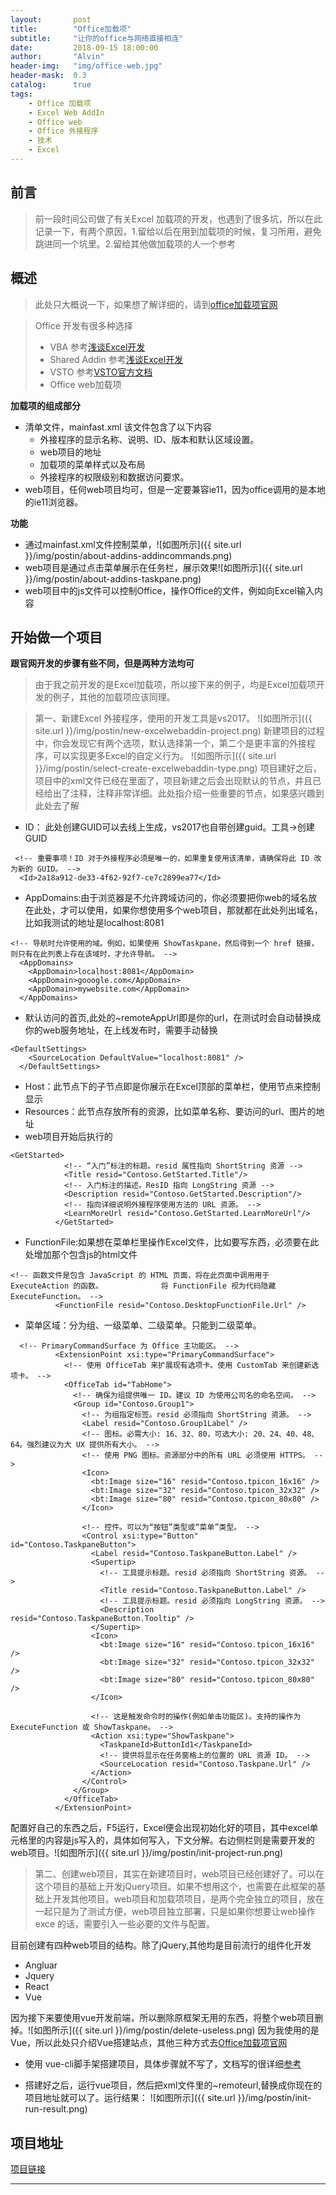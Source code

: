 ```yaml
---
layout:       post
title:        "Office加载项"
subtitle:     "让你的office与网络直接相连"
date:         2018-09-15 18:00:00
author:       "Alvin"
header-img:   "img/office-web.jpg"
header-mask:  0.3
catalog:      true
tags:
    - Office 加载项
    - Excel Web AddIn
    - Office web
    - Office 外接程序
    - 技术
    - Excel
---
```


## 前言

>前一段时间公司做了有关Excel 加载项的开发，也遇到了很多坑，所以在此记录一下，有两个原因，1.留给以后在用到加载项的时候，复习所用，避免 跳进同一个坑里。2.留给其他做加载项的人一个参考

## 概述

>此处只大概说一下，如果想了解详细的，请到[office加载项官网](https://docs.microsoft.com/zh-cn/office/dev/add-ins/overview/office-add-ins)

>Office 开发有很多种选择
>* VBA 参考[浅谈Excel开发](http://www.cnblogs.com/yangecnu/p/Excel-Develpment-Introduction.html)
>* Shared Addin  参考[浅谈Excel开发](http://www.cnblogs.com/yangecnu/p/Excel-Develpment-Introduction.html)
>* VSTO 参考[VSTO官方文档](https://docs.microsoft.com/zh-cn/visualstudio/vsto/programming-vsto-add-ins?view=vs-2017)
>* Office web加载项

**加载项的组成部分**
* 清单文件，mainfast.xml 该文件包含了以下内容
    * 外接程序的显示名称、说明、ID、版本和默认区域设置。
    * web项目的地址
    * 加载项的菜单样式以及布局
    * 外接程序的权限级别和数据访问要求。
* web项目，任何web项目均可，但是一定要兼容ie11，因为office调用的是本地的ie11浏览器。

**功能**
* 通过mainfast.xml文件控制菜单，![如图所示]({{ site.url }}/img/postin/about-addins-addincommands.png)
* web项目是通过点击菜单展示在任务栏，展示效果![如图所示]({{ site.url }}/img/postin/about-addins-taskpane.png)
* web项目中的js文件可以控制Office，操作Office的文件，例如向Excel输入内容

## 开始做一个项目

**跟官网开发的步骤有些不同，但是两种方法均可**
>由于我之前开发的是Excel加载项，所以接下来的例子，均是Excel加载项开发的例子，其他的加载项应该同理。

>第一、新建Excel 外接程序，使用的开发工具是vs2017。
![如图所示]({{ site.url }}/img/postin/new-excelwebaddin-project.png)
>新建项目的过程中，你会发现它有两个选项，默认选择第一个，第二个是更丰富的外接程序，可以实现更多Excel的自定义行为。 
 ![如图所示]({{ site.url }}/img/postin/select-create-excelwebaddin-type.png)
>项目建好之后，项目中的xml文件已经在里面了，项目新建之后会出现默认的节点，并且已经给出了注释，注释非常详细。此处指介绍一些重要的节点，如果感兴趣到此处去了解

* ID： 此处创建GUID可以去线上生成，vs2017也自带创建guid。工具->创建GUID

```
 <!-- 重要事项！ID 对于外接程序必须是唯一的，如果重复使用该清单，请确保将此 ID 改为新的 GUID。 -->
  <Id>2a18a912-de33-4f62-92f7-ce7c2899ea77</Id>
```

* AppDomains:由于浏览器是不允许跨域访问的，你必须要把你web的域名放在此处，才可以使用，如果你想使用多个web项目，那就都在此处列出域名，比如我测试的地址是localhost:8081

```
<!-- 导航时允许使用的域。例如，如果使用 ShowTaskpane，然后得到一个 href 链接，则只有在此列表上存在该域时，才允许导航。 -->
  <AppDomains>
    <AppDomain>localhost:8081</AppDomain>
    <AppDomain>gooogle.com</AppDomain>
    <AppDomain>mywebsite.com</AppDomain>
  </AppDomains>
```

* 默认访问的首页,此处的~remoteAppUrl即是你的url，在测试时会自动替换成你的web服务地址，在上线发布时，需要手动替换

```
<DefaultSettings>
    <SourceLocation DefaultValue="localhost:8081" />
  </DefaultSettings>
```

* Host：此节点下的子节点即是你展示在Excel顶部的菜单栏，使用节点来控制显示
* Resources：此节点存放所有的资源，比如菜单名称、要访问的url、图片的地址
* web项目开始后执行的

```
<GetStarted>
            <!-- “入门”标注的标题。resid 属性指向 ShortString 资源 -->
            <Title resid="Contoso.GetStarted.Title"/>
            <!-- 入门标注的描述。ResID 指向 LongString 资源 -->
            <Description resid="Contoso.GetStarted.Description"/>
            <!-- 指向详细说明外接程序使用方法的 URL 资源。 -->
            <LearnMoreUrl resid="Contoso.GetStarted.LearnMoreUrl"/>
          </GetStarted>
```

* FunctionFile:如果想在菜单栏里操作Excel文件，比如要写东西，必须要在此处增加那个包含js的html文件

```
<!-- 函数文件是包含 JavaScript 的 HTML 页面，将在此页面中调用用于 ExecuteAction 的函数。             将 FunctionFile 视为代码隐藏 ExecuteFunction。 -->
          <FunctionFile resid="Contoso.DesktopFunctionFile.Url" />
```

* 菜单区域：分为组、一级菜单、二级菜单。只能到二级菜单。

```
  <!-- PrimaryCommandSurface 为 Office 主功能区。 -->
          <ExtensionPoint xsi:type="PrimaryCommandSurface">
            <!-- 使用 OfficeTab 来扩展现有选项卡。使用 CustomTab 来创建新选项卡。 -->
            <OfficeTab id="TabHome">
              <!-- 确保为组提供唯一 ID。建议 ID 为使用公司名的命名空间。 -->
              <Group id="Contoso.Group1">
                <!-- 为组指定标签。resid 必须指向 ShortString 资源。 -->
                <Label resid="Contoso.Group1Label" />
                <!-- 图标。必需大小: 16、32、80，可选大小: 20、24、40、48、64。强烈建议为大 UX 提供所有大小。 -->
                <!-- 使用 PNG 图标。资源部分中的所有 URL 必须使用 HTTPS。 -->
                <Icon>
                  <bt:Image size="16" resid="Contoso.tpicon_16x16" />
                  <bt:Image size="32" resid="Contoso.tpicon_32x32" />
                  <bt:Image size="80" resid="Contoso.tpicon_80x80" />
                </Icon>

                <!-- 控件。可以为“按钮”类型或“菜单”类型。 -->
                <Control xsi:type="Button" id="Contoso.TaskpaneButton">
                  <Label resid="Contoso.TaskpaneButton.Label" />
                  <Supertip>
                    <!-- 工具提示标题。resid 必须指向 ShortString 资源。 -->
                    <Title resid="Contoso.TaskpaneButton.Label" />
                    <!-- 工具提示标题。resid 必须指向 LongString 资源。 -->
                    <Description resid="Contoso.TaskpaneButton.Tooltip" />
                  </Supertip>
                  <Icon>
                    <bt:Image size="16" resid="Contoso.tpicon_16x16" />
                    <bt:Image size="32" resid="Contoso.tpicon_32x32" />
                    <bt:Image size="80" resid="Contoso.tpicon_80x80" />
                  </Icon>

                  <!-- 这是触发命令时的操作(例如单击功能区)。支持的操作为 ExecuteFunction 或 ShowTaskpane。 -->
                  <Action xsi:type="ShowTaskpane">
                    <TaskpaneId>ButtonId1</TaskpaneId>
                    <!-- 提供将显示在任务窗格上的位置的 URL 资源 ID。 -->
                    <SourceLocation resid="Contoso.Taskpane.Url" />
                  </Action>
                </Control>
              </Group>
            </OfficeTab>
          </ExtensionPoint>
```

配置好自己的东西之后，F5运行，Excel便会出现初始化好的项目，其中excel单元格里的内容是js写入的，具体如何写入，下文分解。右边侧栏则是需要开发的web项目。![如图所示]({{ site.url }}/img/postin/init-project-run.png)

>第二、创建web项目，其实在新建项目时，web项目已经创建好了。可以在这个项目的基础上开发jQuery项目。如果不想用这个，也需要在此框架的基础上开发其他项目。web项目和加载项项目，是两个完全独立的项目，放在一起只是为了测试方便，web项目独立部署，只是如果你想要让web操作exce 的话，需要引入一些必要的文件与配置。

目前创建有四种web项目的结构。除了jQuery,其他均是目前流行的组件化开发
* Angluar
* Jquery
* React
* Vue

因为接下来要使用vue开发前端，所以删除原框架无用的东西，将整个web项目删掉。![如图所示]({{ site.url }}/img/postin/delete-useless.png)
因为我使用的是Vue，所以此处只介绍Vue搭建站点，其他三种方式去[Office加载项官网](https://docs.microsoft.com/zh-cn/office/dev/add-ins/quickstarts/excel-quickstart-angular)


* 使用 vue-cli脚手架搭建项目，具体步骤就不写了，文档写的很详细[参考](https://cli.vuejs.org/zh/guide/installation.html)

* 搭建好之后，运行vue项目，然后把xml文件里的~remoteurl,替换成你现在的项目地址就可以了。运行结果：
![如图所示]({{ site.url }}/img/postin/init-run-result.png)

## 项目地址
[项目链接](https://github.com/AlvinNiu/ExcelWebAddInDemo)

****

